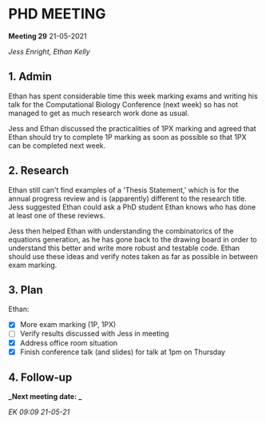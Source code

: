 # PHD MEETING

__Meeting 29__
21-05-2021


_Jess Enright,_
_Ethan Kelly_


## 1. Admin

Ethan has spent considerable time this week marking exams and writing his talk for the Computational Biology Conference (next week) so has not managed to get as much research work done as usual.

Jess and Ethan discussed the practicalities of 1PX marking and agreed that Ethan should try to complete 1P marking as soon as possible so that 1PX can be completed next week.


## 2. Research

Ethan still can't find examples of a 'Thesis Statement,' which is for the annual progress review and is (apparently) different to the research title. Jess suggested Ethan could ask a PhD student Ethan knows who has done at least one of these reviews.

Jess then helped Ethan with understanding the combinatorics of the equations generation, as he has gone back to the drawing board in order to understand this better and write more robust and testable code. Ethan should use these ideas and verify notes taken as far as possible in between exam marking.


## 3. Plan

Ethan:
- [X] More exam marking (1P, 1PX)
- [ ] Verify results discussed with Jess in meeting
- [X] Address office room situation
- [X] Finish conference talk (and slides) for talk at 1pm on Thursday

## 4. Follow-up


**_Next meeting date: _**



_EK 09:09 21-05-21_


